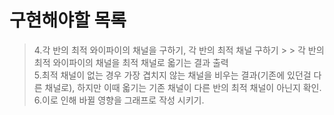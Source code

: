 # 구현해야할 목록

>4.각 반의 최적 와이파이의 채널을 구하기, 각 반의 최적 채널 구하기 > > 각 반의 최적 와이파이의 채널을 최적 채널로 옯기는 결과 출력</br>
>5.최적 채널이 없는 경우 가장 겹치지 않는 채널을 비우는 결과(기존에 있던걸 다른 채널로), 하지만 이때 옯기는 기존 채널이 다른 반의 최적 채널이 아닌지 확인.</br>
>6.이로 인해 바뀔 영향을 그래프로 작성 시키기.